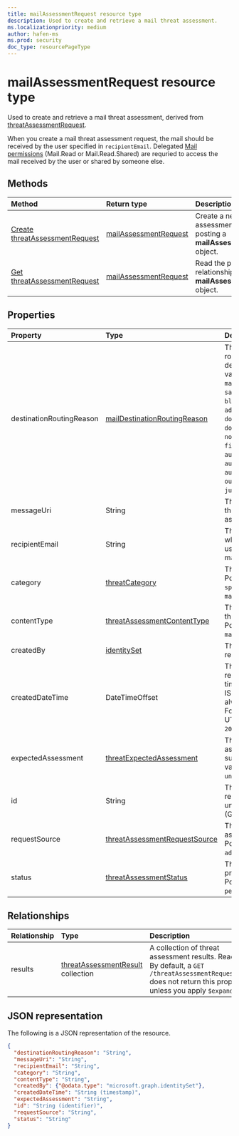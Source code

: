 ```yaml
---
title: mailAssessmentRequest resource type
description: Used to create and retrieve a mail threat assessment.
ms.localizationpriority: medium
author: hafen-ms
ms.prod: security
doc_type: resourcePageType
---
```


# mailAssessmentRequest resource type

Used to create and retrieve a mail threat assessment, derived from [threatAssessmentRequest](threatAssessmentRequest.md).

When you create a mail threat assessment request, the mail should be received by the user specified in `recipientEmail`. Delegated [Mail permissions](/graph/permissions-reference#mail-permissions) (Mail.Read or Mail.Read.Shared) are requried to access the mail received by the user or shared by someone else.

## Methods

| Method                                                                                          | Return type                                       | Description                                                                         |
| :---------------------------------------------------------------------------------------------- | :------------------------------------------------ | :---------------------------------------------------------------------------------- |
| [Create threatAssessmentRequest](../api/informationprotection-post-threatassessmentrequests.md) | [mailAssessmentRequest](mailAssessmentRequest.md) | Create a new mail assessment request by posting a **mailAssessmentRequest** object. |
| [Get threatAssessmentRequest](../api/threatassessmentrequest-get.md)                            | [mailAssessmentRequest](mailassessmentrequest.md) | Read the properties and relationships of a **mailAssessmentRequest** object.        |

## Properties

| Property                 | Type                                                                           | Description                                                                                                                                                                                                                                                                                                                  |
| :----------------------- | :----------------------------------------------------------------------------- | :--------------------------------------------------------------------------------------------------------------------------------------------------------------------------------------------------------------------------------------------------------------------------------------------------------------------------- |
| destinationRoutingReason | [mailDestinationRoutingReason](enums.md#maildestinationroutingreason-values)   | The reason for mail routed to its destination. Possible values are: `none`, `mailFlowRule`, `safeSender`, `blockedSender`, `advancedSpamFiltering`, `domainAllowList`, `domainBlockList`, `notInAddressBook`, `firstTimeSender`, `autoPurgeToInbox`, `autoPurgeToJunk`, `autoPurgeToDeleted`, `outbound`, `notJunk`, `junk`. |
| messageUri               | String                                                                         | The resource URI of the mail message for assessment.                                                                                                                                                                                                                                                                         |
| recipientEmail           | String                                                                         | The mail recipient whose policies are used to assess the mail.                                                                                                                                                                                                                                                               |
| category                 | [threatCategory](enums.md#threatcategory-values)                               | The threat category. Possible values are: `spam`, `phishing`, `malware`.                                                                                                                                                                                                                                                     |
| contentType              | [threatAssessmentContentType](enums.md#threatassessmentcontenttype-values)     | The content type of threat assessment. Possible values are: `mail`, `url`, `file`.                                                                                                                                                                                                                                           |
| createdBy                | [identitySet](identityset.md)                                                  | The threat assessment request creator.                                                                                                                                                                                                                                                                                       |
| createdDateTime          | DateTimeOffset                                                                 | The Timestamp type represents date and time information using ISO 8601 format and is always in UTC time. For example, midnight UTC on Jan 1, 2014 is `2014-01-01T00:00:00Z`.                                                                                                                                                 |
| expectedAssessment       | [threatExpectedAssessment](enums.md#threatexpectedassessment-values)           | The expected assessment from submitter. Possible values are: `block`, `unblock`.                                                                                                                                                                                                                                             |
| id                       | String                                                                         | The threat assessment request ID is a globally unique identifier (GUID).                                                                                                                                                                                                                                                     |
| requestSource            | [threatAssessmentRequestSource](enums.md#threatassessmentrequestsource-values) | The source of threat assessment request. Possible values are: `administrator`.                                                                                                                                                                                                                                               |
| status                   | [threatAssessmentStatus](enums.md#threatassessmentstatus-values)               | The assessment process status. Possible values are: `pending`, `completed`.                                                                                                                                                                                                                                                  |

## Relationships

| Relationship | Type                                                           | Description                                                                                                                                                              |
| :----------- | :------------------------------------------------------------- | :----------------------------------------------------------------------------------------------------------------------------------------------------------------------- |
| results      | [threatAssessmentResult](threatassessmentresult.md) collection | A collection of threat assessment results. Read-only. By default, a `GET /threatAssessmentRequests/{id}` does not return this property unless you apply `$expand` on it. |

## JSON representation

The following is a JSON representation of the resource.

<!-- {
  "blockType": "resource",
  "optionalProperties": [

  ],
  "@odata.type": "microsoft.graph.mailAssessmentRequest",
  "keyProperty": "id"
}-->

```json
{
  "destinationRoutingReason": "String",
  "messageUri": "String",
  "recipientEmail": "String",
  "category": "String",
  "contentType": "String",
  "createdBy": {"@odata.type": "microsoft.graph.identitySet"},
  "createdDateTime": "String (timestamp)",
  "expectedAssessment": "String",
  "id": "String (identifier)",
  "requestSource": "String",
  "status": "String"
}
```

<!-- uuid: 16cd6b66-4b1a-43a1-adaf-3a886856ed98
2019-02-04 14:57:30 UTC -->

<!-- {
  "type": "#page.annotation",
  "description": "mailAssessmentRequest resource",
  "keywords": "",
  "section": "documentation",
  "tocPath": ""
}-->
